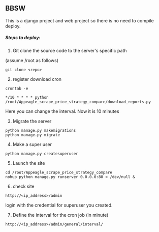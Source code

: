 
## BBSW
This is a django project and web project so there is no need to compile deploy.

##### Steps to deploy:

1. Git clone the source code to the server's specific path

(assume /root as follows)

```
git clone <repo>
```


2. register download cron
```
crontab -e

*/10 * * * * python /root/Appeagle_scrape_price_strategy_compare/download_reports.py

```
Here you can change the interval. Now it is 10 minutes

3. Migrate the server
```
python manage.py makemigrations
python manage.py migrate
```
4. Make a super user
```
python manage.py createsuperuser
```
5. Launch the site
```
cd /root/Appeagle_scrape_price_strategy_compare
nohup python manage.py runserver 0.0.0.0:80 < /dev/null &
```
6. check site
```
http://<ip_address>/admin
```
login with the credential for superuser you created.

7. Define the interval for the cron job (in minute)
```
http://<ip_address>/admin/general/interval/

```